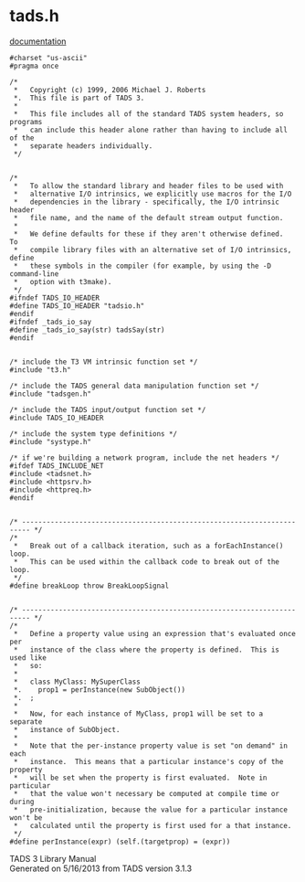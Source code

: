 # tads.h

[documentation](../file/tads.h.html)

    #charset "us-ascii"
    #pragma once

    /* 
     *   Copyright (c) 1999, 2006 Michael J. Roberts
     *.  This file is part of TADS 3.
     *   
     *   This file includes all of the standard TADS system headers, so programs
     *   can include this header alone rather than having to include all of the
     *   separate headers individually.  
     */


    /*
     *   To allow the standard library and header files to be used with
     *   alternative I/O intrinsics, we explicitly use macros for the I/O
     *   dependencies in the library - specifically, the I/O intrinsic header
     *   file name, and the name of the default stream output function.
     *   
     *   We define defaults for these if they aren't otherwise defined.  To
     *   compile library files with an alternative set of I/O intrinsics, define
     *   these symbols in the compiler (for example, by using the -D command-line
     *   option with t3make).  
     */
    #ifndef TADS_IO_HEADER
    #define TADS_IO_HEADER "tadsio.h"
    #endif
    #ifndef _tads_io_say
    #define _tads_io_say(str) tadsSay(str)
    #endif


    /* include the T3 VM intrinsic function set */
    #include "t3.h"

    /* include the TADS general data manipulation function set */
    #include "tadsgen.h"

    /* include the TADS input/output function set */
    #include TADS_IO_HEADER

    /* include the system type definitions */
    #include "systype.h"

    /* if we're building a network program, include the net headers */
    #ifdef TADS_INCLUDE_NET
    #include <tadsnet.h>
    #include <httpsrv.h>
    #include <httpreq.h>
    #endif


    /* ------------------------------------------------------------------------ */
    /*
     *   Break out of a callback iteration, such as a forEachInstance() loop.
     *   This can be used within the callback code to break out of the loop.  
     */
    #define breakLoop throw BreakLoopSignal


    /* ------------------------------------------------------------------------ */
    /*
     *   Define a property value using an expression that's evaluated once per
     *   instance of the class where the property is defined.  This is used like
     *   so:
     *   
     *   class MyClass: MySuperClass
     *.    prop1 = perInstance(new SubObject())
     *.  ;
     *   
     *   Now, for each instance of MyClass, prop1 will be set to a separate
     *   instance of SubObject.
     *   
     *   Note that the per-instance property value is set "on demand" in each
     *   instance.  This means that a particular instance's copy of the property
     *   will be set when the property is first evaluated.  Note in particular
     *   that the value won't necessary be computed at compile time or during
     *   pre-initialization, because the value for a particular instance won't be
     *   calculated until the property is first used for a that instance.  
     */
    #define perInstance(expr) (self.(targetprop) = (expr))

<div class="ftr">

TADS 3 Library Manual  
Generated on 5/16/2013 from TADS version 3.1.3

</div>
